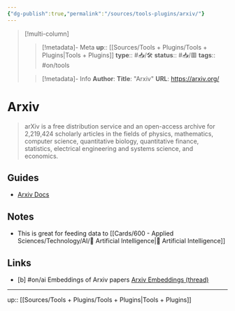 ```yaml
---
{"dg-publish":true,"permalink":"/sources/tools-plugins/arxiv/"}
---
```


> [!multi-column]
>
>> [!metadata]- Meta
>> **up**:: [[Sources/Tools + Plugins/Tools + Plugins\|Tools + Plugins]]
>> **type**:: #📥/🛠
>> **status**:: #📥/🟥 
>> **tags**:: #on/tools
>
>> [!metadata]- Info
>> **Author**: 
>> **Title**: "Arxiv"
>> **URL**: https://arxiv.org/

# Arxiv

> arXiv is a free distribution service and an open-access archive for 2,219,424 scholarly articles in the fields of physics, mathematics, computer science, quantitative biology, quantitative finance, statistics, electrical engineering and systems science, and economics.

## Guides
- [Arxiv Docs]()

## Notes
- This is great for feeding data to [[Cards/600 - Applied Sciences/Technology/AI/🤖 Artificial Intelligence\|🤖 Artificial Intelligence]]

## Links 
- [b] #on/ai Embeddings of Arxiv papers [Arxiv Embeddings (thread)](https://twitter.com/willdepue/status/1661781360619696128?s=61&t=gyRX2W0x81b80X8f34EMoQ)
---
up:: [[Sources/Tools + Plugins/Tools + Plugins\|Tools + Plugins]]
